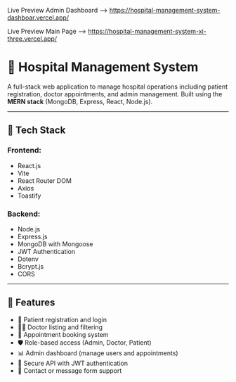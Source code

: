 Live Preview Admin Dashboard --> https://hospital-management-system-dashboar.vercel.app/

Live Preview Main Page --> https://hospital-management-system-xi-three.vercel.app/


# 🏥 Hospital Management System

A full-stack web application to manage hospital operations including patient registration, doctor appointments, and admin management. Built using the **MERN stack** (MongoDB, Express, React, Node.js).

---

## 🔧 Tech Stack

### Frontend:
- React.js
- Vite
- React Router DOM
- Axios
- Toastify

### Backend:
- Node.js
- Express.js
- MongoDB with Mongoose
- JWT Authentication
- Dotenv
- Bcrypt.js
- CORS

---

## 🚀 Features

- 👤 Patient registration and login
- 👨‍⚕️ Doctor listing and filtering
- 📅 Appointment booking system
- 🛡️ Role-based access (Admin, Doctor, Patient)
- 📊 Admin dashboard (manage users and appointments)
- 🔐 Secure API with JWT authentication
- 📩 Contact or message form support
